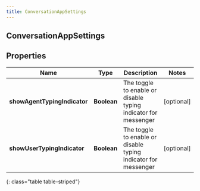 ```yaml
---
title: ConversationAppSettings
---
```

## ConversationAppSettings


## Properties

| Name | Type | Description | Notes |
| ------------ | ------------- | ------------- | ------------- |
| **showAgentTypingIndicator** | <!----><!---->**Boolean**<!----> | The toggle to enable or disable typing indicator for messenger |  [optional] |
| **showUserTypingIndicator** | <!----><!---->**Boolean**<!----> | The toggle to enable or disable typing indicator for messenger |  [optional] |
{: class="table table-striped"}




